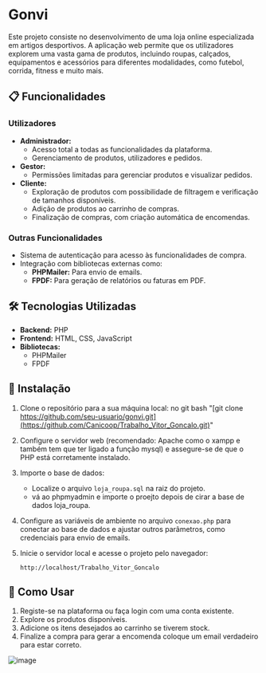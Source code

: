 # Gonvi

Este projeto consiste no desenvolvimento de uma loja online especializada em artigos desportivos. A aplicação web permite que os utilizadores explorem uma vasta gama de produtos, incluindo roupas, calçados, equipamentos e acessórios para diferentes modalidades, como futebol, corrida, fitness e muito mais.

## 📋 Funcionalidades

### Utilizadores
- **Administrador:**
  - Acesso total a todas as funcionalidades da plataforma.
  - Gerenciamento de produtos, utilizadores e pedidos.
- **Gestor:**
  - Permissões limitadas para gerenciar produtos e visualizar pedidos.
- **Cliente:**
  - Exploração de produtos com possibilidade de filtragem e verificação de tamanhos disponíveis.
  - Adição de produtos ao carrinho de compras.
  - Finalização de compras, com criação automática de encomendas.

### Outras Funcionalidades
- Sistema de autenticação para acesso às funcionalidades de compra.
- Integração com bibliotecas externas como:
  - **PHPMailer:** Para envio de emails.
  - **FPDF:** Para geração de relatórios ou faturas em PDF.

## 🛠️ Tecnologias Utilizadas
- **Backend:** PHP
- **Frontend:** HTML, CSS, JavaScript
- **Bibliotecas:**
  - PHPMailer
  - FPDF

## 🚀 Instalação

1. Clone o repositório para a sua máquina local:
   no git bash
   "[git clone https://github.com/seu-usuario/gonvi.git](https://github.com/Canicoop/Trabalho_Vitor_Goncalo.git)"

2. Configure o servidor web (recomendado: Apache como o xampp e também tem que ter ligado a função mysql) e assegure-se de que o PHP está corretamente instalado.

3. Importe o base de dados:
   - Localize o arquivo `loja_roupa.sql` na raiz do projeto.
   - vá ao phpmyadmin e importe o proejto depois de cirar a base de dados loja_roupa.

4. Configure as variáveis de ambiente no arquivo `conexao.php` para conectar ao base de dados e ajustar outros parâmetros, como credenciais para envio de emails.

5. Inicie o servidor local e acesse o projeto pelo navegador:
   ```
   http://localhost/Trabalho_Vitor_Goncalo
   ```

## 📖 Como Usar

1. Registe-se na plataforma ou faça login com uma conta existente.
2. Explore os produtos disponíveis.
3. Adicione os itens desejados ao carrinho se tiverem stock.
4. Finalize a compra para gerar a encomenda coloque um email verdadeiro para estar correto.


![image](https://github.com/user-attachments/assets/79f4cc74-9ab8-4398-9b70-7459321e318d)


